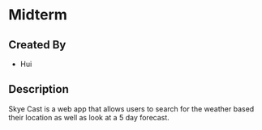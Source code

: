 # Midterm

## Created By
* Hui

## Description
Skye Cast is a web app that allows users to search for the weather based their location as well as look at a 5 day forecast.